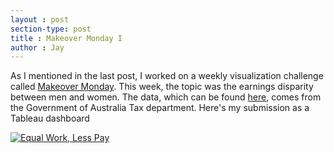 ```yaml
---
layout : post
section-type: post
title : Makeover Monday I
author : Jay
---
```



As I mentioned in the last post, I worked on a weekly visualization challenge called <a href="https://makeovermonday.co.uk">Makeover Monday</a>.
This week, the topic was the earnings disparity between men and women. The data, which can be found <a href="http://www.makeovermonday.co.uk/data/">here</a>, comes from the Government of Australia Tax department.
Here's my submission as a Tableau dashboard

<div class='tableauPlaceholder' id='viz1483894320435' style='position: relative'><noscript><a href='https:&#47;&#47;jparchure.github.io&#47;'><img alt='Equal Work, Less Pay ' src='https:&#47;&#47;public.tableau.com&#47;static&#47;images&#47;Ge&#47;GenderPayDisparity&#47;Dashboard&#47;1_rss.png' style='border: none' /></a></noscript><object class='tableauViz'  style='display:none;'><param name='host_url' value='https%3A%2F%2Fpublic.tableau.com%2F' /> <param name='site_root' value='' /><param name='name' value='GenderPayDisparity&#47;Dashboard' /><param name='tabs' value='no' /><param name='toolbar' value='yes' /><param name='static_image' value='https:&#47;&#47;public.tableau.com&#47;static&#47;images&#47;Ge&#47;GenderPayDisparity&#47;Dashboard&#47;1.png' /> <param name='animate_transition' value='yes' /><param name='display_static_image' value='yes' /><param name='display_spinner' value='yes' /><param name='display_overlay' value='yes' /><param name='display_count' value='yes' /></object>
<script type='text/javascript'>                    var divElement = document.getElementById('viz1483894320435');                    var vizElement = divElement.getElementsByTagName('object')[0];                    if ( divElement.offsetWidth > 800 ) { vizElement.style.width='100%';vizElement.style.height=(divElement.offsetWidth*0.75)+'px';} else if ( divElement.offsetWidth > 500 ) { vizElement.style.width='100%';vizElement.style.height=(divElement.offsetWidth*0.75)+'px';} else { vizElement.style.width='100%';vizElement.style.height=(divElement.offsetWidth*1.77)+'px';}                     var scriptElement = document.createElement('script');                    scriptElement.src = 'https://public.tableau.com/javascripts/api/viz_v1.js';                    vizElement.parentNode.insertBefore(scriptElement, vizElement);                </script></div>                
